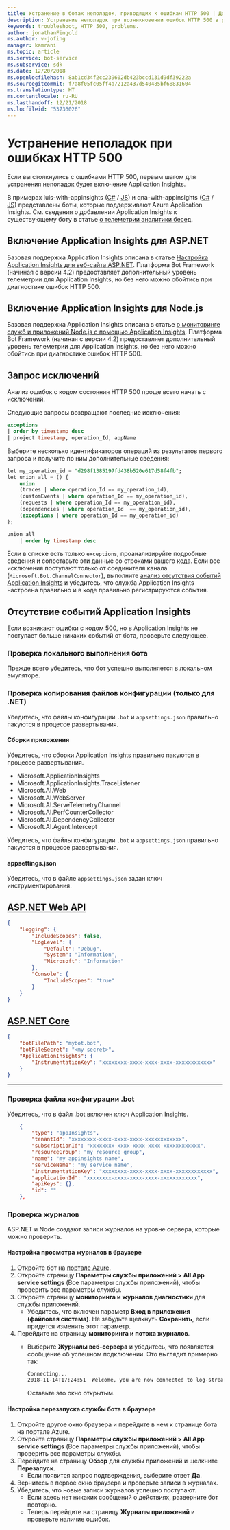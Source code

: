 ```yaml
---
title: Устранение в ботах неполадок, приводящих к ошибкам HTTP 500 | Документация Майкрософт
description: Устранение неполадок при возникновении ошибок HTTP 500 в развернутом боте.
keywords: troubleshoot, HTTP 500, problems.
author: jonathanFingold
ms.author: v-jofing
manager: kamrani
ms.topic: article
ms.service: bot-service
ms.subservice: sdk
ms.date: 12/20/2018
ms.openlocfilehash: 8ab1cd34f2cc239602db423bccd131d9df39222a
ms.sourcegitcommit: f7a8f05fc05ff4a7212a437d540485bf68831604
ms.translationtype: HT
ms.contentlocale: ru-RU
ms.lasthandoff: 12/21/2018
ms.locfileid: "53736026"
---
```

# <a name="troubleshoot-http-500-errors"></a>Устранение неполадок при ошибках HTTP 500

Если вы столкнулись с ошибками HTTP 500, первым шагом для устранения неполадок будет включение Application Insights.

В примерах luis-with-appinsights ([C#](https://aka.ms/cs-luis-with-appinsights-sample) / [JS](https://aka.ms/js-luis-with-appinsights-sample)) и qna-with-appinsights ([C#](https://aka.ms/qna-with-appinsights) / [JS](https://aka.ms/js-qna-with-appinsights-sample)) представлены боты, которые поддерживают Azure Application Insights. См. сведения о добавлении Application Insights к существующему боту в статье [о телеметрии аналитики бесед](https://aka.ms/botPowerBiTemplate).

## <a name="enable-application-insights-on-aspnet"></a>Включение Application Insights для ASP.NET

Базовая поддержка Application Insights описана в статье [Настройка Application Insights для веб-сайта ASP.NET](https://docs.microsoft.com/azure/application-insights/app-insights-asp-net). Платформа Bot Framework (начиная с версии 4.2) предоставляет дополнительный уровень телеметрии для Application Insights, но без него можно обойтись при диагностике ошибок HTTP 500.

## <a name="enable-application-insights-on-nodejs"></a>Включение Application Insights для Node.js

Базовая поддержка Application Insights описана в статье [о мониторинге служб и приложений Node.js с помощью Application Insights](https://docs.microsoft.com/azure/application-insights/app-insights-nodejs). Платформа Bot Framework (начиная с версии 4.2) предоставляет дополнительный уровень телеметрии для Application Insights, но без него можно обойтись при диагностике ошибок HTTP 500.

## <a name="query-for-exceptions"></a>Запрос исключений

Анализ ошибок с кодом состояния HTTP 500 проще всего начать с исключений.

Следующие запросы возвращают последние исключения:

```sql
exceptions
| order by timestamp desc
| project timestamp, operation_Id, appName
```

Выберите несколько идентификаторов операций из результатов первого запроса и получите по ним дополнительные сведения:

```sql
let my_operation_id = "d298f1385197fd438b520e617d58f4fb";
let union_all = () {
    union
    (traces | where operation_Id == my_operation_id),
    (customEvents | where operation_Id == my_operation_id),
    (requests | where operation_Id == my_operation_id),
    (dependencies | where operation_Id  == my_operation_id),
    (exceptions | where operation_Id == my_operation_id)
};

union_all
    | order by timestamp desc
```

Если в списке есть только `exceptions`, проанализируйте подробные сведения и сопоставьте эти данные со строками вашего кода. Если все исключения поступают только от соединителя канала (`Microsoft.Bot.ChannelConnector`), выполните [анализ отсутствия событий Application Insights](#no-application-insights-events) и убедитесь, что служба Application Insights настроена правильно и в коде правильно регистрируются события.

## <a name="no-application-insights-events"></a>Отсутствие событий Application Insights

Если возникают ошибки с кодом 500, но в Application Insights не поступает больше никаких событий от бота, проверьте следующее.

### <a name="ensure-bot-runs-locally"></a>Проверка локального выполнения бота

Прежде всего убедитесь, что бот успешно выполняется в локальном эмуляторе.

### <a name="ensure-configuration-files-are-being-copied-net-only"></a>Проверка копирования файлов конфигурации (только для .NET)

Убедитесь, что файлы конфигурации `.bot` и `appsettings.json` правильно пакуются в процессе развертывания.

#### <a name="application-assemblies"></a>Сборки приложения

Убедитесь, что сборки Application Insights правильно пакуются в процессе развертывания.

- Microsoft.ApplicationInsights
- Microsoft.ApplicationInsights.TraceListener
- Microsoft.AI.Web
- Microsoft.AI.WebServer
- Microsoft.AI.ServeTelemetryChannel
- Microsoft.AI.PerfCounterCollector
- Microsoft.AI.DependencyCollector
- Microsoft.AI.Agent.Intercept

Убедитесь, что файлы конфигурации `.bot` и `appsettings.json` правильно пакуются в процессе развертывания.

#### <a name="appsettingsjson"></a>appsettings.json

Убедитесь, что в файле `appsettings.json` задан ключ инструментирования.

## <a name="aspnet-web-apitabdotnetwebapi"></a>[ASP.NET Web API](#tab/dotnetwebapi)

```json
{
    "Logging": {
        "IncludeScopes": false,
        "LogLevel": {
            "Default": "Debug",
            "System": "Information",
            "Microsoft": "Information"
        },
        "Console": {
            "IncludeScopes": "true"
        }
    }
}
```

## <a name="aspnet-coretabdotnetcore"></a>[ASP.NET Core](#tab/dotnetcore)

```json
{
    "botFilePath": "mybot.bot",
    "botFileSecret": "<my secret>",
    "ApplicationInsights": {
        "InstrumentationKey": "xxxxxxxx-xxxx-xxxx-xxxx-xxxxxxxxxxxx"
    }
}
```

---

### <a name="verify-bot-config-file"></a>Проверка файла конфигурации .bot

Убедитесь, что в файл .bot включен ключ Application Insights.

```json
    {
        "type": "appInsights",
        "tenantId": "xxxxxxxx-xxxx-xxxx-xxxx-xxxxxxxxxxxx",
        "subscriptionId": "xxxxxxxx-xxxx-xxxx-xxxx-xxxxxxxxxxxx",
        "resourceGroup": "my resource group",
        "name": "my appinsights name",
        "serviceName": "my service name",
        "instrumentationKey": "xxxxxxxx-xxxx-xxxx-xxxx-xxxxxxxxxxxx",
        "applicationId": "xxxxxxxx-xxxx-xxxx-xxxx-xxxxxxxxxxxx",
        "apiKeys": {},
        "id": ""
    },
```

### <a name="check-logs"></a>Проверка журналов

ASP.NET и Node создают записи журналов на уровне сервера, которые можно проверить.

#### <a name="set-up-a-browser-to-watch-your-logs"></a>Настройка просмотра журналов в браузере

1. Откройте бот на [портале Azure](http://portal.azure.com/).
1. Откройте страницу **Параметры службы приложений > All App service settings** (Все параметры службы приложений), чтобы проверить все параметры службы.
1. Откройте страницу **мониторинга и журналов диагностики** для службы приложений.
   - Убедитесь, что включен параметр **Вход в приложения (файловая система)**. Не забудьте щелкнуть **Сохранить**, если придется изменить этот параметр.
1. Перейдите на страницу **мониторинга и потока журналов**.
   - Выберите **Журналы веб-сервера** и убедитесь, что появляется сообщение об успешном подключении. Это выглядит примерно так:

     ```bash
     Connecting...
     2018-11-14T17:24:51  Welcome, you are now connected to log-streaming service.
     ```

     Оставьте это окно открытым.

#### <a name="set-up-browser-to-restart-your-bot-service"></a>Настройка перезапуска службы бота в браузере

1. Откройте другое окно браузера и перейдите в нем к странице бота на портале Azure.
1. Откройте страницу **Параметры службы приложений > All App service settings** (Все параметры службы приложений), чтобы проверить все параметры службы.
1. Перейдите на страницу **Обзор** для службы приложений и щелкните **Перезапуск**.
   - Если появится запрос подтверждения, выберите ответ **Да**.
1. Вернитесь в первое окно браузера и проверьте записи в журналах.
1. Убедитесь, что новые записи журналов успешно поступают.
   - Если здесь нет никаких сообщений о действиях, разверните бот повторно.
   - Теперь перейдите на страницу **Журналы приложений** и проверьте наличие ошибок.
